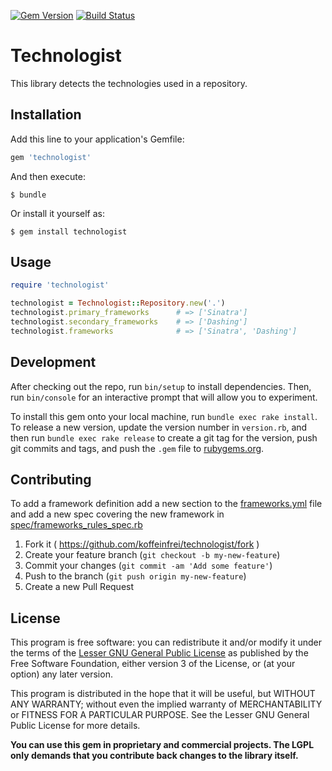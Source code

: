 [![Gem Version](https://badge.fury.io/rb/technologist.svg)](https://badge.fury.io/rb/technologist)
[![Build Status](https://travis-ci.org/koffeinfrei/technologist.svg?branch=master)](https://travis-ci.org/koffeinfrei/technologist)

# Technologist

This library detects the technologies used in a repository.

## Installation

Add this line to your application's Gemfile:

```ruby
gem 'technologist'
```

And then execute:

    $ bundle

Or install it yourself as:

    $ gem install technologist

## Usage

```ruby
require 'technologist'

technologist = Technologist::Repository.new('.')
technologist.primary_frameworks      # => ['Sinatra']
technologist.secondary_frameworks    # => ['Dashing']
technologist.frameworks              # => ['Sinatra', 'Dashing']
```

## Development

After checking out the repo, run `bin/setup` to install dependencies. Then, run
`bin/console` for an interactive prompt that will allow you to experiment.

To install this gem onto your local machine, run `bundle exec rake install`. To
release a new version, update the version number in `version.rb`, and then run
`bundle exec rake release` to create a git tag for the version, push git
commits and tags, and push the `.gem` file to
[rubygems.org](https://rubygems.org).

## Contributing

To add a framework definition add a new section to the
[frameworks.yml](lib/technologist/frameworks.yml) file and
add a new spec covering the new framework in [spec/frameworks_rules_spec.rb](spec/frameworks_rules_spec.rb)

1. Fork it ( https://github.com/koffeinfrei/technologist/fork )
2. Create your feature branch (`git checkout -b my-new-feature`)
3. Commit your changes (`git commit -am 'Add some feature'`)
4. Push to the branch (`git push origin my-new-feature`)
5. Create a new Pull Request

## License

This program is free software: you can redistribute it and/or modify it under
the terms of the [Lesser GNU General Public License](LICENSE) as published by
the Free Software Foundation, either version 3 of the License, or (at your
option) any later version.

This program is distributed in the hope that it will be useful, but WITHOUT ANY
WARRANTY; without even the implied warranty of MERCHANTABILITY or FITNESS FOR A
PARTICULAR PURPOSE.  See the Lesser GNU General Public License for more
details.

**You can use this gem in proprietary and commercial projects. The LGPL only
demands that you contribute back changes to the library itself.**

